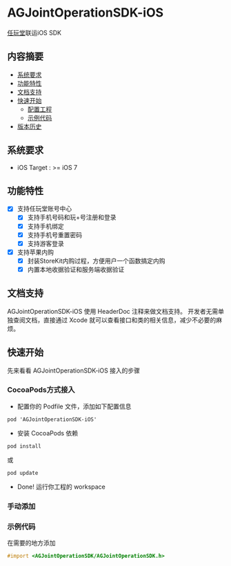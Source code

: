 # AGJointOperationSDK-iOS
[任玩堂](http://appgame.com)联运iOS SDK
## 内容摘要
- [系统要求](#系统要求)
- [功能特性](#功能特性)
- [文档支持](#文档支持)
- [快速开始](#快速开始)
	- [配置工程](#配置工程)
	- [示例代码](#示例代码)
- [版本历史](#版本历史)
## 系统要求

- iOS Target : >= iOS 7

## 功能特性

- [x] 支持任玩堂账号中心
	- [x] 支持手机号码和玩+号注册和登录
	- [x] 支持手机绑定
	- [x] 支持手机号重置密码
	- [x] 支持游客登录
- [x] 支持苹果内购
	- [x] 封装StoreKit内购过程，方便用户一个函数搞定内购
	- [x] 内置本地收据验证和服务端收据验证 	
## 文档支持

AGJointOperationSDK-iOS 使用 HeaderDoc 注释来做文档支持。
开发者无需单独查阅文档，直接通过 Xcode 就可以查看接口和类的相关信息，减少不必要的麻烦。
## 快速开始

先来看看 AGJointOperationSDK-iOS 接入的步骤

### CocoaPods方式接入

- 配置你的 Podfile 文件，添加如下配置信息

```shell
pod 'AGJointOperationSDK-iOS'
```

- 安装 CocoaPods 依赖

```shell
pod install
```

或

```shell
pod update
```

- Done! 运行你工程的 workspace
### 手动添加

### 示例代码

在需要的地方添加

```Objective-C
#import <AGJointOperationSDK/AGJointOperationSDK.h>
```

